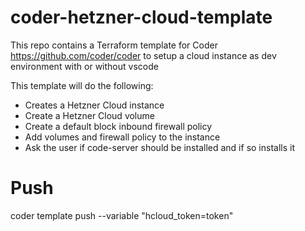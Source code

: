 # coder-hetzner-cloud-template
This repo contains a Terraform template for Coder https://github.com/coder/coder to setup a cloud instance as dev environment with or without vscode

This template will do the following:
- Creates a Hetzner Cloud instance
- Create a Hetzner Cloud volume
- Create a default block inbound firewall policy
- Add volumes and firewall policy to the instance
- Ask the user if code-server should be installed and if so installs it

# Push  
coder template push --variable "hcloud_token=token"  
